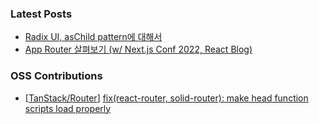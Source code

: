 ### Latest Posts
- [Radix UI, asChild pattern에 대해서](https://wookhyung.netlify.app/blog/radix-ui-aschild-pattern)
- [App Router 살펴보기 (w/ Next.js Conf 2022, React Blog)](https://wookhyung.netlify.app/blog/app-router-with-nextjs-conf-2022)

### OSS Contributions
- [[TanStack/Router](https://github.com/TanStack/router)] [fix(react-router, solid-router): make head function scripts load properly](https://github.com/TanStack/router/pull/4323)
